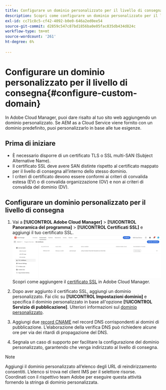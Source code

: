 ```yaml
---
title: Configurare un dominio personalizzato per il livello di consegna
description: Scopri come configurare un dominio personalizzato per il livello di consegna in Adobe Cloud Manager.
exl-id: cc71c8c5-cf42-4092-b0e0-646a2ed0ee54
source-git-commit: d2859c547c87bd1856ba0e05fac835db434d824c
workflow-type: tm+mt
source-wordcount: '261'
ht-degree: 6%

---
```


# Configurare un dominio personalizzato per il livello di consegna{#configure-custom-domain}

In Adobe Cloud Manager, puoi dare risalto al tuo sito web aggiungendo un dominio personalizzato. Se AEM as a Cloud Service viene fornito con un dominio predefinito, puoi personalizzarlo in base alle tue esigenze.

## Prima di iniziare

* È necessario disporre di un certificato TLS o SSL multi-SAN (Subject Alternative Name).
* Il certificato SSL deve avere SAN distinte rispetto al certificato mappato per il livello di consegna all’interno dello stesso dominio.
* I criteri di certificato devono essere conformi ai criteri di convalida estesa (EV) o di convalida organizzazione (OV) e non ai criteri di convalida del dominio (DV).


## Configurare un dominio personalizzato per il livello di consegna

1. Vai a **[!UICONTROL Adobe Cloud Manager]** > **[!UICONTROL Panoramica del programma]** > **[!UICONTROL Certificati SSL]** e aggiungi il tuo certificato SSL.
   ![immagine](/help/assets/assets/ssl-certificate.png)
Scopri come aggiungere il [certificato SSL](/help/implementing/cloud-manager/managing-ssl-certifications/add-ssl-certificate.md) in Adobe Cloud Manager.

1. Dopo aver aggiunto il certificato SSL, aggiungi un dominio personalizzato. Fai clic su **[!UICONTROL Impostazioni dominio]** e specifica il dominio personalizzato in base all&#39;opzione **[!UICONTROL Servizio di pubblicazione]**.
Ulteriori informazioni sul [dominio personalizzato](/help/implementing/cloud-manager/custom-domain-names/add-custom-domain-name.md).

1. Aggiungi due [record CNAME](/help/implementing/cloud-manager/custom-domain-names/add-custom-domain-name.md) nel record DNS corrispondenti ai domini di pubblicazione.
L’elaborazione della verifica DNS può richiedere alcune ore per via dei ritardi di propagazione del DNS.

1. Segnala un caso di supporto per facilitare la configurazione del dominio personalizzato, garantendo che venga indirizzato al livello di consegna.

>[!NOTE]
>
>Aggiungi il dominio personalizzato all’elenco degli URL di reindirizzamento consentiti. L’elenco si trova nel client IMS per il selettore risorse.<br>Coordinati con il rispettivo team Adobe per eseguire questa attività fornendo la stringa di dominio personalizzata.
